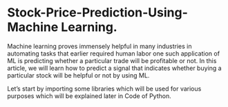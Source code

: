 # Stock-Price-Prediction-Using-Machine Learning.
Machine learning proves immensely helpful in many industries in automating tasks that earlier required human labor
one such application of ML is predicting whether a particular trade will be profitable or not.
In this article, we will learn how to predict a signal that indicates whether buying a particular stock will be helpful or not by using ML.

Let’s start by importing some libraries which will be used for various purposes which will be explained later in Code of Python.
